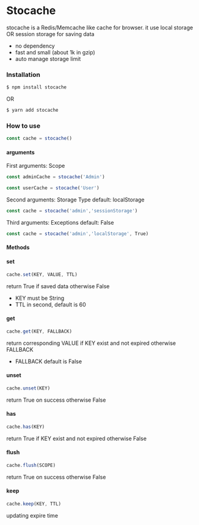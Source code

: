 # Stocache
stocache is a Redis/Memcache like cache for browser. it use local storage OR session storage for saving data
  - no dependency
  - fast and small (about 1k in gzip)
  - auto manage storage limit

### Installation
```sh
$ npm install stocache
```
OR
```sh
$ yarn add stocache
```

### How to use

```javascript
const cache = stocache()
```

#### arguments

First arguments: Scope

```javascript
const adminCache = stocache('Admin')
```

```javascript
const userCache = stocache('User')
```

Second arguments: Storage Type
default: localStorage

```javascript
const cache = stocache('admin','sessionStorage')
```

Third arguments: Exceptions
default: False

```javascript
const cache = stocache('admin','localStorage', True)
```

#### Methods

#### set
```javascript
cache.set(KEY, VALUE, TTL)
```
return True if saved data otherwise False
 - KEY must be String
 - TTL in second, default is 60

#### get
```javascript
cache.get(KEY, FALLBACK)
```
return corresponding VALUE if KEY exist and not expired otherwise FALLBACK
 - FALLBACK default is False

#### unset
```javascript
cache.unset(KEY)
```
return True on success otherwise False

#### has
```javascript
cache.has(KEY)
```
return True if KEY exist and not expired otherwise False

#### flush
```javascript
cache.flush(SCOPE)
```
return True on success otherwise False

#### keep
```javascript
cache.keep(KEY, TTL)
```
updating expire time

